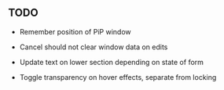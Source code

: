 ## TODO

- Remember position of PiP window
- Cancel should not clear window data on edits
- Update text on lower section depending on state of form

- Toggle transparency on hover effects, separate from locking
